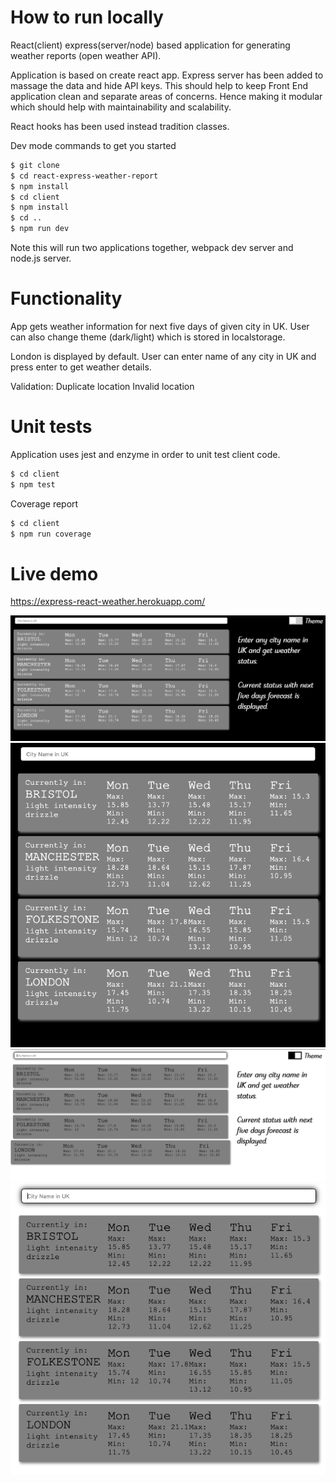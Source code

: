 # How to run locally 
React(client) express(server/node) based application for generating weather reports (open weather API).

Application is based on create react app. Express server has been added to massage the data and hide API keys. This should help to keep Front End application clean and separate areas of concerns. Hence making it modular which should help with maintainability and scalability.

React hooks has been used instead tradition classes.

Dev mode commands to get you started 
```sh
$ git clone
$ cd react-express-weather-report
$ npm install
$ cd client 
$ npm install
$ cd ..
$ npm run dev

```
Note this will run two applications together, webpack dev server and node.js server. 


# Functionality

App gets weather information for next five days of given city in UK.
User can also change theme (dark/light) which is stored in localstorage.

London is displayed by default. User can enter name of any city in UK and press enter to get weather details.

Validation: 
    Duplicate location
    Invalid location

# Unit tests
Application uses jest and enzyme in order to unit test client code. 

```sh
$ cd client 
$ npm test
```

Coverage report
```sh
$ cd client 
$ npm run coverage
```

# Live demo
https://express-react-weather.herokuapp.com/


![Screenshot](desktop-dark.png)
![Screenshot](mobile-dark.png)
![Screenshot](desktop-light.png)
![Screenshot](mobile-light.png)    